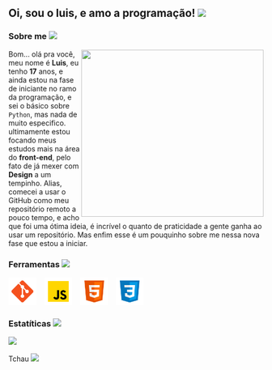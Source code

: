  <h2>
 Oi, sou o luis, e amo a programação! <img height="35" src="https://www.flaticon.com/svg/static/icons/svg/2572/2572535.svg"></img>
 </h2>
 <h3 align="left">
 Sobre me <img height="35" src="https://www.flaticon.com/svg/static/icons/svg/2949/2949755.svg"></img>
 </h3>
  <p align="left">
        <img width="360px" height="330" align="right" src="https://ouch-cdn.icons8.com/preview/252/111d2870-3178-4953-9b04-70281e689a91.png" alt="">
        Bom... olá pra você, meu nome é <strong>Luis</strong>, eu tenho <strong>17</strong> anos, e ainda estou na fase de iniciante no ramo da programação, e sei o básico sobre           <code>Python</code>, mas nada de muito especifico. ultimamente estou focando meus estudos mais na área do <strong>front-end</strong>, pelo fato de já mexer com                     <strong>Design</strong> a um tempinho. Alias, comecei a usar o GitHub como meu repositório remoto a pouco tempo, e acho que foi uma ótima ideia, é incrível o quanto de             praticidade a gente ganha ao usar um repositório. Mas enfim esse é um pouquinho sobre me nessa nova fase que estou a iniciar.
  </p>  
<h3 align="left">
 Ferramentas <img height="35" src="https://www.flaticon.com/svg/static/icons/svg/2491/2491783.svg"></img>
</h3>

<p align="left">
<code><img height="55" src="https://github.com/chandan-reddy-k/chandan-reddy-k/blob/master/assets/git.png"></code> &nbsp;&nbsp;
<code><img height="55" src="https://github.com/chandan-reddy-k/chandan-reddy-k/blob/master/assets/js.png"></code> &nbsp;&nbsp;
<code><img height="55" src="https://github.com/chandan-reddy-k/chandan-reddy-k/blob/master/assets/html.png"></code> &nbsp;&nbsp;
<code><img height="55" src="https://github.com/chandan-reddy-k/chandan-reddy-k/blob/master/assets/css.png"></code>
</p>

<h3>
   Estatíticas <img height="35" src="https://www.flaticon.com/svg/static/icons/svg/888/888074.svg"></img>
</h3>
<p align="left">
 <code><img src="https://github-readme-stats.vercel.app/api?username=NiziulLuizin&theme=dark&show_icons=true"></img></code>
</p>

Tchau <img height="35" src="https://www.flaticon.com/svg/static/icons/svg/3770/3770788.svg"></img>
